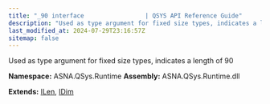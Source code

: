 ```yaml
---
title: "_90 interface                 | QSYS API Reference Guide"
description: "Used as type argument for fixed size types, indicates a length of 90  "
last_modified_at: 2024-07-29T23:16:57Z
sitemap: false
---
```


Used as type argument for fixed size types, indicates a length of 90 

**Namespace:** ASNA.QSys.Runtime
**Assembly:** ASNA.QSys.Runtime.dll

**Extends:** [ILen](/reference/runtime/qsys-runtime/i-len.html), [IDim](/reference/runtime/qsys-runtime/i-dim.html)
<br>
<br>
